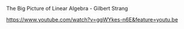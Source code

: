 The Big Picture of Linear Algebra - Gilbert Strang

https://www.youtube.com/watch?v=ggWYkes-n6E&feature=youtu.be